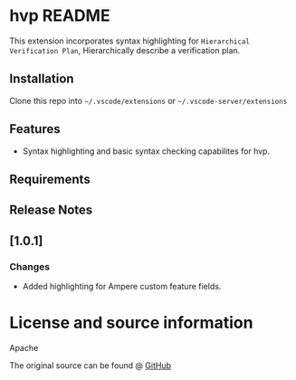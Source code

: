 # hvp README

This extension incorporates syntax highlighting for `Hierarchical Verification Plan`, Hierarchically describe a verification plan.

## Installation
Clone this repo into `~/.vscode/extensions` or `~/.vscode-server/extensions`

## Features
 - Syntax highlighting and basic syntax checking capabilites for hvp.

## Requirements

## Release Notes
## [1.0.1]
### Changes
 - Added highlighting for Ampere custom feature fields.

# License and source information
Apache

The original source can be found @ [GitHub](https://github.com/Johnmc104/hvp-language-support)

